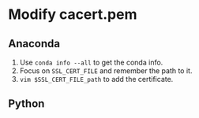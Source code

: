 # Modify cacert.pem

## Anaconda
1. Use `conda info --all` to get the conda info.
2. Focus on `SSL_CERT_FILE` and remember the path to it.
3. `vim $SSL_CERT_FILE_path` to add the certificate.

## Python
